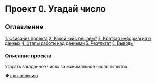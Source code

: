 # Проект 0. Угадай число

## Оглавление
[1. Описание проекта](https://github.com/LevFomichev/sf_data_science/blob/main/project_0/README.md#Описание-проекта)
[2. Какой кейс решаем?](https://github.com/LevFomichev/sf_data_science/blob/main/project_0/README.md#Какой-кейс-решаем)
[3. Краткая информация о данных](https://github.com/LevFomichev/sf_data_science/blob/main/project_0/README.md#Краткая-информация-о-данных)
[4. Этапы работы над данными](https://github.com/LevFomichev/sf_data_science/blob/main/project_0/README.md#Этапы-работы-над-данными)
[5. Результат](https://github.com/LevFomichev/sf_data_science/blob/main/project_0/README.md#Результат)
[6. Выводы](https://github.com/LevFomichev/sf_data_science/blob/main/project_0/README.md#Выводы)

### Описание проекта
Угадать загаданное число за минимальное число попыток.

:arrow_up:[к оглавлению](https://github.com/LevFomichev/sf_data_science/blob/main/project_0/README.md#Оглавление)